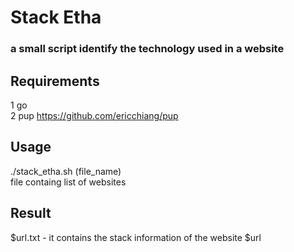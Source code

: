 # Stack Etha
### a small script identify the technology used in a website

## Requirements
1 go <br>
2 pup  https://github.com/ericchiang/pup

## Usage
./stack_etha.sh (file_name) <br>
file containg list of websites

## Result
$url.txt - it contains the stack information of the website $url


